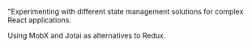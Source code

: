 "Experimenting with different state management solutions for complex React applications.

Using MobX and Jotai as alternatives to Redux.